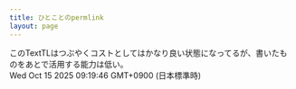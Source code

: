 ```yaml
---
title: ひとことのpermlink
layout: page
---
```

<div class="box" dt="1760487586965">
  このTextTLはつぶやくコストとしてはかなり良い状態になってるが、書いたものをあとで活用する能力は低い。
  <div class="content is-small">Wed Oct 15 2025 09:19:46 GMT+0900 (日本標準時)</div>
</div>